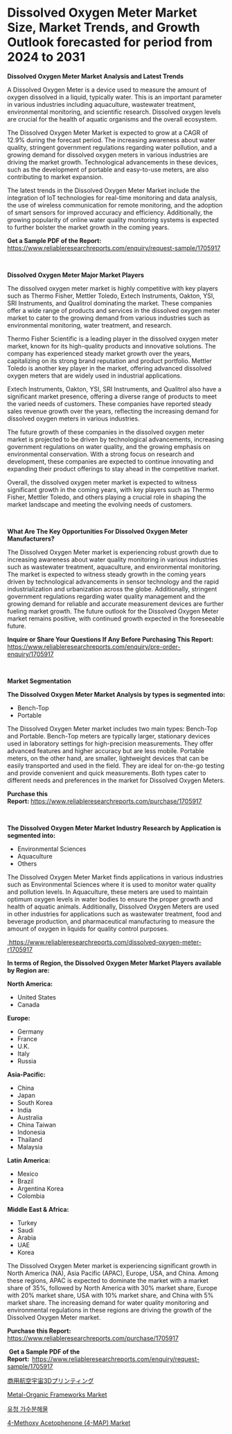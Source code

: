<p><h1>Dissolved Oxygen Meter Market Size, Market Trends, and Growth Outlook forecasted for period from 2024 to 2031</h1></p><p><strong>Dissolved Oxygen Meter Market Analysis and Latest Trends</strong></p>
<p><p>A Dissolved Oxygen Meter is a device used to measure the amount of oxygen dissolved in a liquid, typically water. This is an important parameter in various industries including aquaculture, wastewater treatment, environmental monitoring, and scientific research. Dissolved oxygen levels are crucial for the health of aquatic organisms and the overall ecosystem.</p><p>The Dissolved Oxygen Meter Market is expected to grow at a CAGR of 12.9% during the forecast period. The increasing awareness about water quality, stringent government regulations regarding water pollution, and a growing demand for dissolved oxygen meters in various industries are driving the market growth. Technological advancements in these devices, such as the development of portable and easy-to-use meters, are also contributing to market expansion.</p><p>The latest trends in the Dissolved Oxygen Meter Market include the integration of IoT technologies for real-time monitoring and data analysis, the use of wireless communication for remote monitoring, and the adoption of smart sensors for improved accuracy and efficiency. Additionally, the growing popularity of online water quality monitoring systems is expected to further bolster the market growth in the coming years.</p></p>
<p><strong>Get a Sample PDF of the Report:&nbsp;</strong> <a href="https://www.reliableresearchreports.com/enquiry/request-sample/1705917">https://www.reliableresearchreports.com/enquiry/request-sample/1705917</a></p>
<p>&nbsp;</p>
<p><strong>Dissolved Oxygen Meter Major Market Players</strong></p>
<p><p>The dissolved oxygen meter market is highly competitive with key players such as Thermo Fisher, Mettler Toledo, Extech Instruments, Oakton, YSI, SRI Instruments, and Qualitrol dominating the market. These companies offer a wide range of products and services in the dissolved oxygen meter market to cater to the growing demand from various industries such as environmental monitoring, water treatment, and research.</p><p>Thermo Fisher Scientific is a leading player in the dissolved oxygen meter market, known for its high-quality products and innovative solutions. The company has experienced steady market growth over the years, capitalizing on its strong brand reputation and product portfolio. Mettler Toledo is another key player in the market, offering advanced dissolved oxygen meters that are widely used in industrial applications.</p><p>Extech Instruments, Oakton, YSI, SRI Instruments, and Qualitrol also have a significant market presence, offering a diverse range of products to meet the varied needs of customers. These companies have reported steady sales revenue growth over the years, reflecting the increasing demand for dissolved oxygen meters in various industries.</p><p>The future growth of these companies in the dissolved oxygen meter market is projected to be driven by technological advancements, increasing government regulations on water quality, and the growing emphasis on environmental conservation. With a strong focus on research and development, these companies are expected to continue innovating and expanding their product offerings to stay ahead in the competitive market.</p><p>Overall, the dissolved oxygen meter market is expected to witness significant growth in the coming years, with key players such as Thermo Fisher, Mettler Toledo, and others playing a crucial role in shaping the market landscape and meeting the evolving needs of customers.</p></p>
<p>&nbsp;</p>
<p><strong>What Are The Key Opportunities For Dissolved Oxygen Meter Manufacturers?</strong></p>
<p><p>The Dissolved Oxygen Meter market is experiencing robust growth due to increasing awareness about water quality monitoring in various industries such as wastewater treatment, aquaculture, and environmental monitoring. The market is expected to witness steady growth in the coming years driven by technological advancements in sensor technology and the rapid industrialization and urbanization across the globe. Additionally, stringent government regulations regarding water quality management and the growing demand for reliable and accurate measurement devices are further fueling market growth. The future outlook for the Dissolved Oxygen Meter market remains positive, with continued growth expected in the foreseeable future.</p></p>
<p><strong>Inquire or Share Your Questions If Any Before Purchasing This Report:</strong> <a href="https://www.reliableresearchreports.com/enquiry/pre-order-enquiry/1705917">https://www.reliableresearchreports.com/enquiry/pre-order-enquiry/1705917</a></p>
<p>&nbsp;</p>
<p><strong>Market Segmentation</strong></p>
<p><strong>The Dissolved Oxygen Meter Market Analysis by types is segmented into:</strong></p>
<p><ul><li>Bench-Top</li><li>Portable</li></ul></p>
<p><p>The Dissolved Oxygen Meter market includes two main types: Bench-Top and Portable. Bench-Top meters are typically larger, stationary devices used in laboratory settings for high-precision measurements. They offer advanced features and higher accuracy but are less mobile. Portable meters, on the other hand, are smaller, lightweight devices that can be easily transported and used in the field. They are ideal for on-the-go testing and provide convenient and quick measurements. Both types cater to different needs and preferences in the market for Dissolved Oxygen Meters.</p></p>
<p><strong>Purchase this Report:&nbsp;</strong><a href="https://www.reliableresearchreports.com/purchase/1705917">https://www.reliableresearchreports.com/purchase/1705917</a></p>
<p>&nbsp;</p>
<p><strong>The Dissolved Oxygen Meter Market Industry Research by Application is segmented into:</strong></p>
<p><ul><li>Environmental Sciences</li><li>Aquaculture</li><li>Others</li></ul></p>
<p><p>The Dissolved Oxygen Meter Market finds applications in various industries such as Environmental Sciences where it is used to monitor water quality and pollution levels. In Aquaculture, these meters are used to maintain optimum oxygen levels in water bodies to ensure the proper growth and health of aquatic animals. Additionally, Dissolved Oxygen Meters are used in other industries for applications such as wastewater treatment, food and beverage production, and pharmaceutical manufacturing to measure the amount of oxygen in liquids for quality control purposes.</p></p>
<p><a href="https://www.reliableresearchreports.com/dissolved-oxygen-meter-r1705917">&nbsp;https://www.reliableresearchreports.com/dissolved-oxygen-meter-r1705917</a></p>
<p><strong>In terms of Region, the Dissolved Oxygen Meter Market Players available by Region are:</strong></p>
<p>
    <p> <strong> North America: </strong>
        <ul>
            <li>United States</li>
            <li>Canada</li>
        </ul>
        </p> 
    <p> <strong> Europe: </strong>
        <ul>
            <li>Germany</li>
            <li>France</li>
            <li>U.K.</li>
            <li>Italy</li>
            <li>Russia</li>
        </ul>
        </p> 
    <p> <strong> Asia-Pacific: </strong>
        <ul>
            <li>China</li>
            <li>Japan</li>
            <li>South Korea</li>
            <li>India</li>
            <li>Australia</li>
            <li>China Taiwan</li>
            <li>Indonesia</li>
            <li>Thailand</li>
            <li>Malaysia</li>
        </ul>
        </p> 
    <p> <strong> Latin America: </strong>
        <ul>
            <li>Mexico</li>
            <li>Brazil</li>
            <li>Argentina Korea</li>
            <li>Colombia</li>
        </ul>
        </p> 
    <p> <strong> Middle East & Africa: </strong>
        <ul>
            <li>Turkey</li>
            <li>Saudi</li>
            <li>Arabia</li>
            <li>UAE</li>
            <li>Korea</li>
        </ul>
    </p>
    </p>
<p><p>The Dissolved Oxygen Meter market is experiencing significant growth in North America (NA), Asia Pacific (APAC), Europe, USA, and China. Among these regions, APAC is expected to dominate the market with a market share of 35%, followed by North America with 30% market share, Europe with 20% market share, USA with 10% market share, and China with 5% market share. The increasing demand for water quality monitoring and environmental regulations in these regions are driving the growth of the Dissolved Oxygen Meter market.</p></p>
<p><strong>Purchase this Report: </strong><a href="https://www.reliableresearchreports.com/purchase/1705917">https://www.reliableresearchreports.com/purchase/1705917</a></p>
<p>&nbsp;<strong>Get a Sample PDF of the Report:&nbsp;&nbsp;</strong><a href="https://www.reliableresearchreports.com/enquiry/request-sample/1705917">https://www.reliableresearchreports.com/enquiry/request-sample/1705917</a></p>
<p><strong></strong></p>
<p><p><a href="https://github.com/mathieurico66/Market-Research-Report-List-1/blob/main/989213429876.md">商用航空宇宙3Dプリンティング</a></p><p><a href="https://www.linkedin.com/pulse/metal-organic-frameworks-market-size-cagr-trends-2024-2030-pigbe?trackingId=xSGxo7C5i0RvAjmxCVoHPQ%3D%3D">Metal-Organic Frameworks Market</a></p><p><a href="https://github.com/laholand/Market-Research-Report-List-3/blob/main/968473927701.md">유청 가수분해물</a></p><p><a href="https://www.linkedin.com/pulse/4-methoxy-acetophenone-4-map-market-trends-analysis-9sise?trackingId=TadbtSAuR%2Bm7kJi73tMv1w%3D%3D">4-Methoxy Acetophenone (4-MAP) Market</a></p></p>